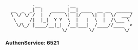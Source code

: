 <pre>
          .__          .__
  __  _  _|  |   _____ |__| ____  __ __  ______
  \ \/ \/ /  |  /     \|  |/    \|  |  \/  ___/
   \     /|  |_|  Y Y  \  |   |  \  |  /\___ \
    \/\_/ |____/__|_|  /__|___|  /____//____  >
                     \/        \/           \/
</pre>

### AuthenService: 6521
